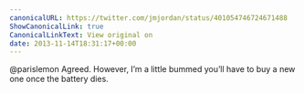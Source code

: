 ```yaml
---
canonicalURL: https://twitter.com/jmjordan/status/401054746724671488
ShowCanonicalLink: true
CanonicalLinkText: View original on
date: 2013-11-14T18:31:17+00:00
---
```

@parislemon Agreed. However, I’m a little bummed you’ll have to buy a new one once the battery dies.